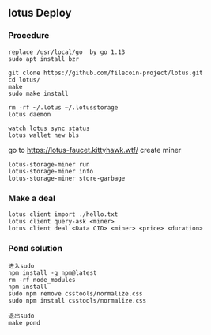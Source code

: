 ## lotus Deploy

### Procedure

    replace /usr/local/go  by go 1.13
    sudo apt install bzr
    
    git clone https://github.com/filecoin-project/lotus.git
    cd lotus/
    make
    sudo make install 
    
    rm -rf ~/.lotus ~/.lotusstorage
    lotus daemon
    
    watch lotus sync status
    lotus wallet new bls
    
    
    
go to https://lotus-faucet.kittyhawk.wtf/ create miner
    
    lotus-storage-miner run
    lotus-storage-miner info
    lotus-storage-miner store-garbage
    

### Make a deal
    
    lotus client import ./hello.txt
    lotus client query-ask <miner>
    lotus client deal <Data CID> <miner> <price> <duration> 
### Pond solution

    进入sudo
    npm install -g npm@latest 
    rm -rf node_modules 
    npm install
    sudo npm remove csstools/normalize.css
    sudo npm install csstools/normalize.css
    
    退出sudo
    make pond